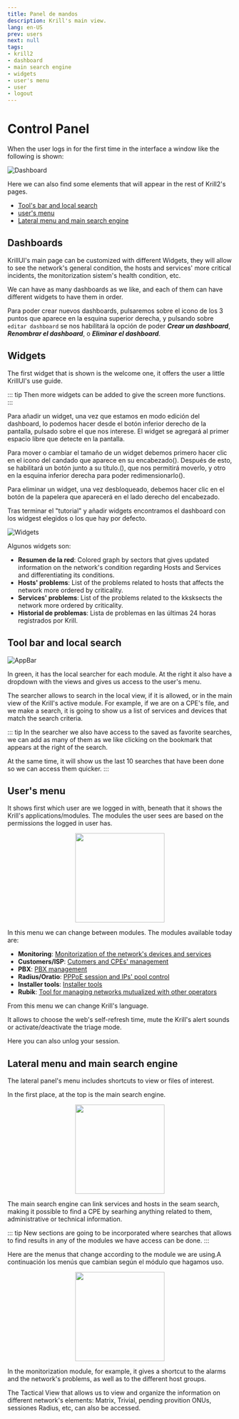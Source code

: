 ```yaml
---
title: Panel de mandos
description: Krill's main view.
lang: en-US
prev: users
next: null
tags:
- krill2
- dashboard
- main search engine
- widgets
- user's menu
- user
- logout
---
```

# Control Panel

When the user logs in for the first time in the interface a window like the following is shown:

![Dashboard](@images/krill2/main/0200.png)

Here we can also find some elements that will appear in the rest of Krill2's pages.

- [Tool's bar and local search](#tools-bar-and-local-search)
- [user's menu](#users-menu)
- [Lateral menu and main search engine](#lateral-menu-and-main-search-engine)

## Dashboards

KrillUI's main page can be customized with different Widgets, they will allow to see the network's general condition, the hosts and services' more critical incidents, the monitorization sistem's health condition, etc.

We can have as many dashboards as we like, and each of them can have different widgets to have them in order.

Para poder crear nuevos dashboards, pulsaremos sobre el icono de los 3 puntos que aparece en la esquina superior derecha, y pulsando sobre `editar dashboard` se nos habilitará la opción de poder ***Crear un dashboard***, ***Renombrar el dashboard***, o ***Eliminar el dashboard***.

## Widgets

The first widget that is shown is the welcome one, it offers the user a little KrillUI's use guide.

::: tip
Then more widgets can be added to give the screen more functions.
:::

Para añadir un widget, una vez que estamos en modo edición del dashboard, lo podemos hacer desde el botón inferior derecho de la pantalla, pulsado sobre el que nos interese. El widget se agregará al primer espacio libre que detecte en la pantalla.

Para mover o cambiar el tamaño de un widget debemos primero hacer clic en el icono del candado que aparece en su encabezado(). Después de esto, se habilitará un botón junto a su título.(), que nos permitirá moverlo, y otro en la esquina inferior derecha para poder redimensionarlo().

Para eliminar un widget, una vez desbloqueado, debemos hacer clic en el botón de la papelera que aparecerá en el lado derecho del encabezado.

Tras terminar el "tutorial" y añadir widgets encontramos el dashboard con los widgest elegidos o los que hay por defecto.

![Widgets](@images/krill2/main/0202.png)

Algunos widgets son:

- **Resumen de la red**: Colored graph by sectors that gives updated information on the network's condition regarding Hosts and Services and differentiating its conditions.
- **Hosts' problems**: List of the problems related to hosts that affects the network more ordered by criticality.
- **Services' problems**: List of the problems related to the kksksects the network more ordered by criticality.
- **Historial de problemas**: Lista de problemas en las últimas 24 horas registrados por Krill.

## Tool bar and local search

![AppBar](@images/krill2/main/0205.png)

In green, it has the local searcher for each module. At the right it also have a dropdown with the views and gives us access to the user's menu.

The searcher allows to search in the local view, if it is allowed, or in the main view of the Krill's active module. For example, if we are on a CPE's file, and we make a search, it is going to show us a list of services and devices that match the search criteria.

::: tip
In the searcher we also have access to the saved as favorite searches, we can add as many of them as we like clicking on the bookmark that appears at the right of the search. 

At the same time, it will show us the last 10 searches that have been done so we can access them quicker.
:::

## User's menu

It shows first which user are we logged in with, beneath that it shows the Krill's applications/modules. The modules the user sees are based on the permissions the logged in user has. 

<p align="center"><img src="@images/krill2/main/0206.png" max-width=30% width=200;></p>

In this menu we can change between modules. The modules available today are:

- **Monitoring**: [Monitorization of the network's devices and services](/krill2/monitoring/)
- **Customers/ISP**: [Cutomers and CPEs' management](/krill2/isp-customer/)
- **PBX**: [PBX management](/krill2/pbx/)
- **Radius/Oratio**: [PPPoE session and IPs' pool control](/krill2/radius/)
- **Installer tools**: [Installer tools](/krill2/installer-tools/)
- **Rubik**: [Tool for managing networks mutualized with other operators](/krill2/rubik/)

From this menu we can change Krill's language.

It allows to choose the web's self-refresh time, mute the Krill's alert sounds or activate/deactivate the triage mode.

Here you can also unlog your session.

## Lateral menu and main search engine

The lateral panel's menu includes shortcuts to view or files of interest.

In the first place, at the top is the main search engine.

<p align="center"><img src="@images/krill2/main/0203.png" max-width=30% width=200;></p>

The main search engine can link services and hosts in the seam search, making it possible to find a CPE by searhing anything related to them, administrative or technical information. 

::: tip
New sections are going to be incorporated where searches that allows to find results in any of the modules we have access can be done.
:::

Here are the menus that change according to the module we are using.A continuación los menús que cambian según el módulo que hagamos uso.

<p align="center"><img src="@images/krill2/main/0204.png" max-width=30% width=200;></p>

In the monitorization module, for example, it gives a shortcut to the alarms and the network's problems, as well as to the different host groups.

The Tactical View that allows us to view and organize the information on different network's elements: Matrix, Trivial, pending provition ONUs, sessiones Radius, etc, can also be accessed.
